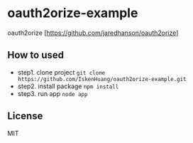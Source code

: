 # oauth2orize-example
oauth2orize [https://github.com/jaredhanson/oauth2orize]

## How to used
* step1. clone project `git clone https://github.com/IskenHuang/oauth2orize-example.git`
* step2. install package `npm install`
* step3. run app `node app`

## License
MIT
